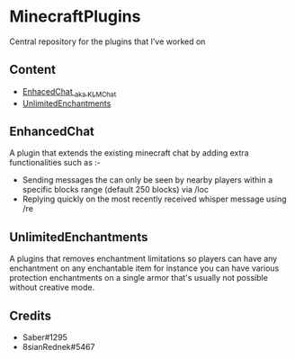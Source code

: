 # MinecraftPlugins
Central repository for the plugins that I've worked on

## Content
- [EnhacedChat <sub> aka KLMChat </sub>](#enhancedchat)
- [UnlimitedEnchantments](#unlimitedenchantments)

## EnhancedChat

A plugin that extends the existing minecraft chat by adding extra functionalities such as :-
- Sending messages the can only be seen by nearby players within a specific blocks range (default 250 blocks) via /loc <message> 
- Replying quickly on the most recently received whisper message using /re <message>

## UnlimitedEnchantments
A plugins that removes enchantment limitations so players can have any enchantment on any enchantable item for instance you can have various protection enchantments on a single armor that's usually not possible without creative mode.

## Credits
+ Saber#1295
+ 8sianRednek#5467
